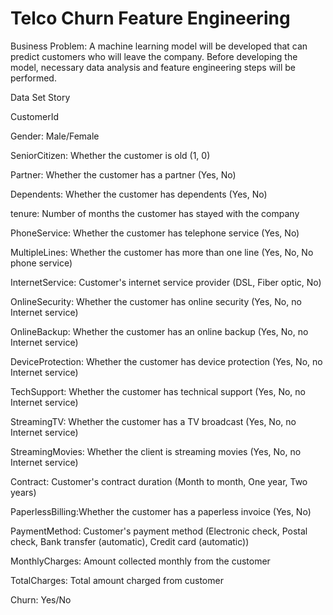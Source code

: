 # Telco Churn Feature Engineering

Business Problem: A machine learning model will be developed that can predict customers who will leave the company. 
Before developing the model, necessary data analysis and feature engineering steps will be performed.

Data Set Story

CustomerId

Gender: Male/Female 

SeniorCitizen: Whether the customer is old (1, 0)

Partner: Whether the customer has a partner (Yes, No)

Dependents: Whether the customer has dependents (Yes, No)

tenure: Number of months the customer has stayed with the company

PhoneService: Whether the customer has telephone service (Yes, No)

MultipleLines: Whether the customer has more than one line (Yes, No, No phone service)

InternetService: Customer's internet service provider (DSL, Fiber optic, No)

OnlineSecurity: Whether the customer has online security (Yes, No, no Internet service) 

OnlineBackup: Whether the customer has an online backup (Yes, No, no Internet service)

DeviceProtection: Whether the customer has device protection (Yes, No, no Internet service)

TechSupport: Whether the customer has technical support (Yes, No, no Internet service)

StreamingTV: Whether the customer has a TV broadcast (Yes, No, no Internet service)

StreamingMovies: Whether the client is streaming movies (Yes, No, no Internet service)

Contract: Customer's contract duration (Month to month, One year, Two years)

PaperlessBilling:Whether the customer has a paperless invoice (Yes, No)

PaymentMethod: Customer's payment method (Electronic check, Postal check, Bank transfer (automatic), Credit card (automatic))

MonthlyCharges: Amount collected monthly from the customer

TotalCharges: Total amount charged from customer

Churn: Yes/No
